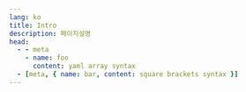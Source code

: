 ```yaml
---
lang: ko
title: Intro
description: 페이지설명
head:
  - - meta
    - name: foo
      content: yaml array syntax
  - [meta, { name: bar, content: square brackets syntax }]
---
```

